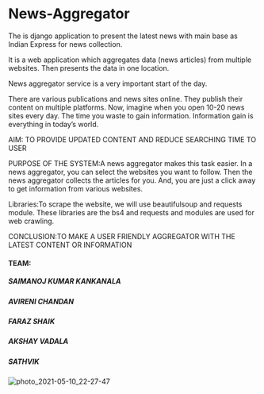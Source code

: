 # News-Aggregator
The is django application to present the latest news with main base as Indian Express for news collection.


It is a web application which aggregates data (news articles) from multiple websites. Then presents the data in one location.

News aggregator service is a very important start of the day.

There are various publications and news sites online. They publish their content on multiple platforms. Now, imagine when you open 10-20 news sites every day. The time you waste to gain information. Information gain is everything in today’s world.

AIM: TO PROVIDE UPDATED CONTENT AND REDUCE SEARCHING TIME TO USER

PURPOSE OF THE SYSTEM:A news aggregator makes this task easier. In a news aggregator, you can select the websites you want to follow. Then the news aggregator collects the articles for you. And, you are just a click away to get information from various websites.

Libraries:To scrape the website, we will use beautifulsoup and requests module. These libraries are the bs4 and requests and modules are used for web crawling.

CONCLUSION:TO MAKE A USER FRIENDLY AGGREGATOR WITH THE LATEST CONTENT OR INFORMATION


#### TEAM:

##### SAIMANOJ KUMAR KANKANALA

##### AVIRENI CHANDAN

##### FARAZ SHAIK

##### AKSHAY VADALA

##### SATHVIK




![photo_2021-05-10_22-27-47](https://user-images.githubusercontent.com/58340159/117696621-231f2880-b1df-11eb-8c69-73d3a9873e67.jpg)
